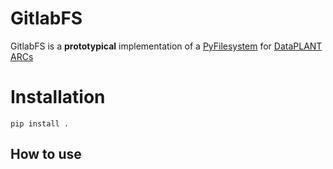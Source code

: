 # GitlabFS

GitlabFS is a **prototypical** implementation of a [PyFilesystem](https://github.com/PyFilesystem/pyfilesystem2) for [DataPLANT ARCs](https://github.com/nfdi4plants/ARC-specification/blob/main/ARC%20specification.md)

# Installation
`pip install .`

## How to use
